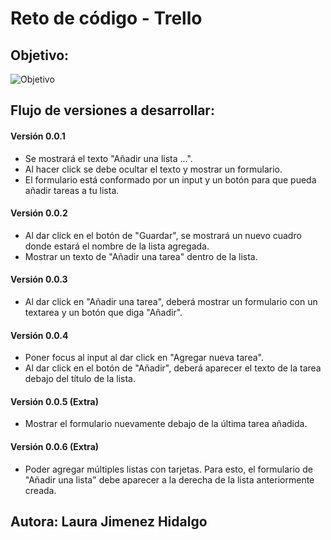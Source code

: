 # Reto de código - Trello

## Objetivo:

![Objetivo](https://media.giphy.com/media/l1J9Ai0amYnS22ChW/giphy.gif)

## Flujo de versiones a desarrollar:

#### Versión 0.0.1
- Se mostrará el texto "Añadir una lista ...".
- Al hacer click se debe ocultar el texto y mostrar un formulario.
- El formulario está conformado por un input y un botón para que pueda añadir tareas a tu lista.

#### Versión 0.0.2

- Al dar click en el botón de "Guardar", se mostrará un nuevo cuadro donde estará el nombre de la lista agregada.
- Mostrar un texto de "Añadir una tarea" dentro de la lista.

#### Versión 0.0.3
- Al dar click en "Añadir una tarea", deberá mostrar un formulario con un textarea y un botón que diga "Añadir".

#### Versión 0.0.4
- Poner focus al input al dar click en "Agregar nueva tarea".
- Al dar click en el botón de "Añadir", deberá aparecer el texto de la tarea debajo del título de la lista.

#### Versión 0.0.5 (Extra)
- Mostrar el formulario nuevamente debajo de la última tarea añadida.

#### Versión 0.0.6 (Extra)
- Poder agregar múltiples listas con tarjetas. Para esto, el formulario de "Añadir una lista" debe aparecer a la derecha de la lista anteriormente creada.

## Autora: Laura Jimenez Hidalgo